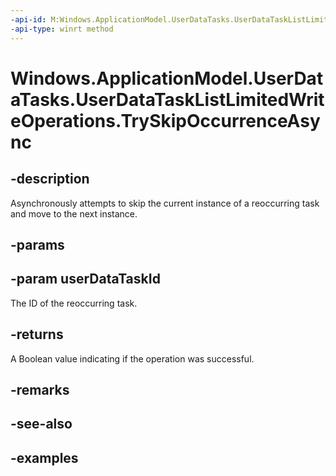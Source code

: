 ```yaml
---
-api-id: M:Windows.ApplicationModel.UserDataTasks.UserDataTaskListLimitedWriteOperations.TrySkipOccurrenceAsync(System.String)
-api-type: winrt method
---
```


<!-- Method syntax.
public IAsyncOperation<bool> UserDataTaskListLimitedWriteOperations.TrySkipOccurrenceAsync(String userDataTaskId)
-->

# Windows.ApplicationModel.UserDataTasks.UserDataTaskListLimitedWriteOperations.TrySkipOccurrenceAsync

## -description
Asynchronously attempts to skip the current instance of a reoccurring task and move to the next instance.

## -params

## -param userDataTaskId
The ID of the reoccurring task.

## -returns
A Boolean value indicating if the operation was successful.

## -remarks

## -see-also

## -examples
